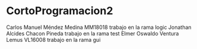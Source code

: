 # CortoProgramacion2
Carlos Manuel Méndez Medina MM18018  trabajo en la rama logic
Jonathan Alcides Chacon Pineda trabajo en la rama test
Elmer Oswaldo Ventura Lemus VL16008 trabajo en la rama gui
